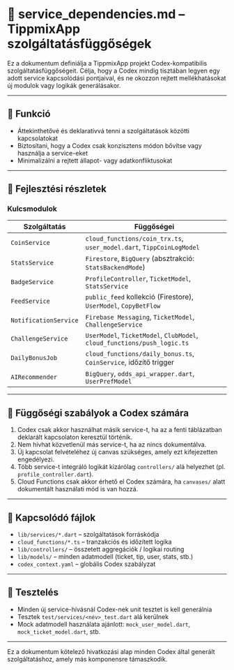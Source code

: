 # 🔗 service\_dependencies.md – TippmixApp szolgáltatásfüggőségek

Ez a dokumentum definiálja a TippmixApp projekt Codex-kompatibilis szolgáltatásfüggőségeit. Célja, hogy a Codex mindig tisztában legyen egy adott service kapcsolódási pontjaival, és ne okozzon rejtett mellékhatásokat új modulok vagy logikák generálásakor.

---

## 🎯 Funkció

- Áttekinthetővé és deklaratívvá tenni a szolgáltatások közötti kapcsolatokat
- Biztosítani, hogy a Codex csak konzisztens módon bővítse vagy használja a service-eket
- Minimalizálni a rejtett állapot- vagy adatkonfliktusokat

---

## 🧠 Fejlesztési részletek

### Kulcsmodulok

| Szolgáltatás          | Függőségei                                                               |
| --------------------- | ------------------------------------------------------------------------ |
| `CoinService`         | `cloud_functions/coin_trx.ts`, `user_model.dart`, `TippCoinLogModel`     |
| `StatsService`        | `Firestore`, `BigQuery` (absztrakció: `StatsBackendMode`)                |
| `BadgeService`        | `ProfileController`, `TicketModel`, `StatsService`                       |
| `FeedService`         | `public_feed` kollekció (Firestore), `UserModel`, `CopyBetFlow`          |
| `NotificationService` | `Firebase Messaging`, `TicketModel`, `ChallengeService`                  |
| `ChallengeService`    | `UserModel`, `TicketModel`, `ClubModel`, `cloud_functions/push_logic.ts` |
| `DailyBonusJob`       | `cloud_functions/daily_bonus.ts`, `CoinService`, időzítő trigger         |
| `AIRecommender`       | `BigQuery`, `odds_api_wrapper.dart`, `UserPrefModel`                     |

---

## 🔁 Függőségi szabályok a Codex számára

1. Codex csak akkor használhat másik service-t, ha az a fenti táblázatban deklarált kapcsolaton keresztül történik.
2. Nem hívhat közvetlenül más service-t, ha az nincs dokumentálva.
3. Új kapcsolat felvételéhez új canvas szükséges, amely ezt kifejezetten engedélyezi.
4. Több service-t integráló logikát kizárólag `controllers/` alá helyezhet (pl. `profile_controller.dart`).
5. Cloud Functions csak akkor érhető el Codex számára, ha `canvases/` alatt dokumentált használati mód is van hozzá.

---

## 📎 Kapcsolódó fájlok

- `lib/services/*.dart` – szolgáltatások forráskódja
- `cloud_functions/*.ts` – tranzakciós és időzített logika
- `lib/controllers/` – összetett aggregációk / logikai routing
- `lib/models/` – minden adatmodell (ticket, tip, user, stats, stb.)
- `codex_context.yaml` – globális Codex szabályzat

---

## 🧪 Tesztelés

- Minden új service-hívásnál Codex-nek unit tesztet is kell generálnia
- Tesztek `test/services/<név>_test.dart` alá kerülnek
- Mock adatmodell használata ajánlott: `mock_user_model.dart`, `mock_ticket_model.dart`, stb.

---

Ez a dokumentum kötelező hivatkozási alap minden Codex által generált szolgáltatáshoz, amely más komponensre támaszkodik.
